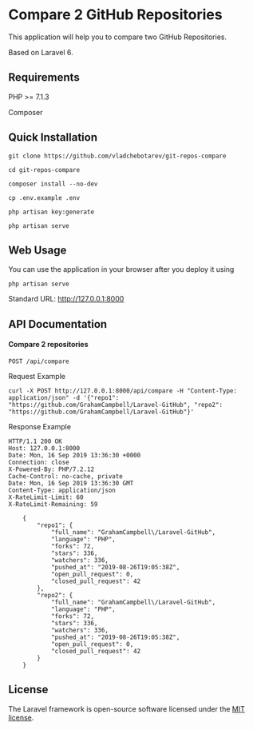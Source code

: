 # Compare 2 GitHub Repositories

This application will help you to compare two GitHub Repositories.

Based on Laravel 6.

## Requirements

PHP >= 7.1.3

Composer

## Quick Installation

    git clone https://github.com/vladchebotarev/git-repos-compare

    cd git-repos-compare
    
    composer install --no-dev

    cp .env.example .env
    
    php artisan key:generate
    
    php artisan serve


## Web Usage

You can use the application in your browser after you deploy it using
    
    php artisan serve

Standard URL: http://127.0.0.1:8000

## API Documentation

#### Compare 2 repositories

    POST /api/compare

Request Example

    curl -X POST http://127.0.0.1:8000/api/compare -H "Content-Type: application/json" -d '{"repo1": "https://github.com/GrahamCampbell/Laravel-GitHub", "repo2": "https://github.com/GrahamCampbell/Laravel-GitHub"}' 

Response Example

    HTTP/1.1 200 OK
    Host: 127.0.0.1:8000
    Date: Mon, 16 Sep 2019 13:36:30 +0000
    Connection: close
    X-Powered-By: PHP/7.2.12
    Cache-Control: no-cache, private
    Date: Mon, 16 Sep 2019 13:36:30 GMT
    Content-Type: application/json
    X-RateLimit-Limit: 60
    X-RateLimit-Remaining: 59
    
        {
            "repo1": {
                "full_name": "GrahamCampbell\/Laravel-GitHub",
                "language": "PHP",
                "forks": 72,
                "stars": 336,
                "watchers": 336,
                "pushed_at": "2019-08-26T19:05:38Z",
                "open_pull_request": 0,
                "closed_pull_request": 42
            },
            "repo2": {
                "full_name": "GrahamCampbell\/Laravel-GitHub",
                "language": "PHP",
                "forks": 72,
                "stars": 336,
                "watchers": 336,
                "pushed_at": "2019-08-26T19:05:38Z",
                "open_pull_request": 0,
                "closed_pull_request": 42
            }
        }

## License
The Laravel framework is open-source software licensed under the [MIT license](https://opensource.org/licenses/MIT).
